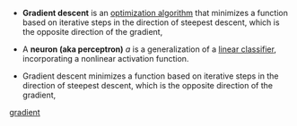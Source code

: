 - **Gradient descent** is an [optimization algorithm](Optimization.md) that minimizes a function based on iterative steps in the direction of steepest descent, which is the opposite direction of the gradient,


- A **neuron (aka perceptron)** $a$ is a generalization of a [linear classifier](Linear%20Classifier.md), incorporating a nonlinear activation function.

- Gradient descent minimizes a function based on iterative steps in the direction
of steepest descent, which is the opposite direction of the gradient,

[gradient](Gradient)

